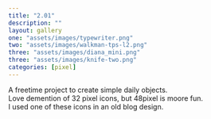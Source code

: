 ```yaml
---
title: "2.01"
description: ""
layout: gallery
one: "assets/images/typewriter.png"
two: "assets/images/walkman-tps-l2.png"
three: "assets/images/diana_mini.png"
three: "assets/images/knife-two.png"
categories: [pixel]
---
```


A freetime project to create simple daily objects. 
 <br>
Love demention of 32 pixel icons, but 48pixel is moore fun. 
 <br>
I used one of these icons in an old blog design. 
